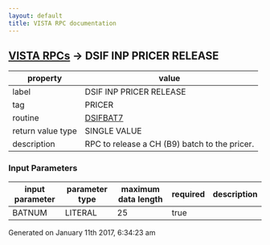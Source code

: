 ```yaml
---
layout: default
title: VISTA RPC documentation
---
```




## [VISTA RPCs](TableOfContent.md) &#8594; DSIF INP PRICER RELEASE 

 property | value 
--- | --- 
 label | DSIF INP PRICER RELEASE
 tag | PRICER
 routine | [DSIFBAT7](http://code.osehra.org/dox/Routine_DSIFBAT7_source.html)
 return value type | SINGLE VALUE
 description | RPC to release a CH (B9) batch to the pricer.

### Input Parameters

| input parameter | parameter type | maximum data length | required | description | 
| --- | --- | --- | --- | --- | 
| BATNUM | LITERAL | 25 | true |  | 




Generated on January 11th 2017, 6:34:23 am